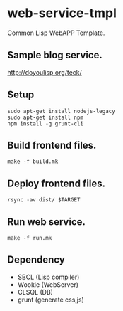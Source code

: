 # web-service-tmpl
Common Lisp WebAPP Template.

## Sample blog service.
   http://doyoulisp.org/teck/
   
## Setup
```
sudo apt-get install nodejs-legacy
sudo apt-get install npm
npm install -g grunt-cli
```

## Build frontend files. 
```
make -f build.mk
```

## Deploy frontend files.
```
rsync -av dist/ $TARGET
```

## Run web service.
```
make -f run.mk
```

## Dependency
- SBCL (Lisp compiler)
- Wookie (WebServer)
- CLSQL (DB)
- grunt (generate css,js)